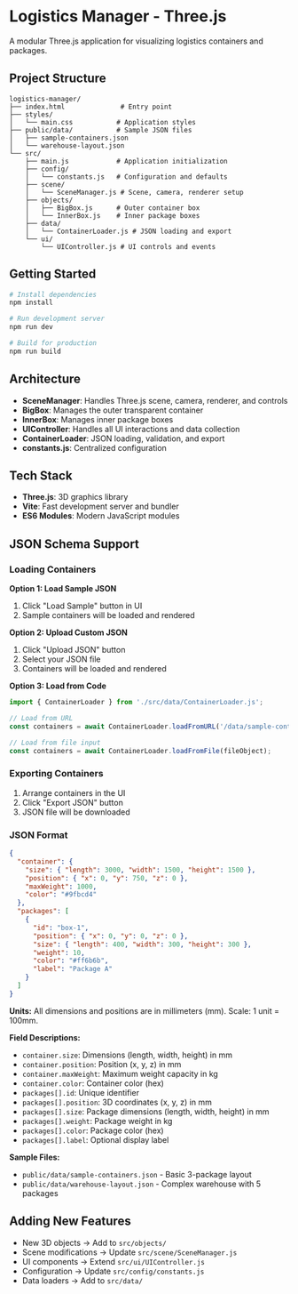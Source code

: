# Logistics Manager - Three.js

A modular Three.js application for visualizing logistics containers and packages.

## Project Structure

```
logistics-manager/
├── index.html              # Entry point
├── styles/
│   └── main.css           # Application styles
├── public/data/           # Sample JSON files
│   ├── sample-containers.json
│   └── warehouse-layout.json
└── src/
    ├── main.js            # Application initialization
    ├── config/
    │   └── constants.js   # Configuration and defaults
    ├── scene/
    │   └── SceneManager.js # Scene, camera, renderer setup
    ├── objects/
    │   ├── BigBox.js      # Outer container box
    │   └── InnerBox.js    # Inner package boxes
    ├── data/
    │   └── ContainerLoader.js # JSON loading and export
    └── ui/
        └── UIController.js # UI controls and events
```

## Getting Started

```bash
# Install dependencies
npm install

# Run development server
npm run dev

# Build for production
npm run build
```

## Architecture

- **SceneManager**: Handles Three.js scene, camera, renderer, and controls
- **BigBox**: Manages the outer transparent container
- **InnerBox**: Manages inner package boxes
- **UIController**: Handles all UI interactions and data collection
- **ContainerLoader**: JSON loading, validation, and export
- **constants.js**: Centralized configuration

## Tech Stack

- **Three.js**: 3D graphics library
- **Vite**: Fast development server and bundler
- **ES6 Modules**: Modern JavaScript modules

## JSON Schema Support

### Loading Containers

**Option 1: Load Sample JSON**
1. Click "Load Sample" button in UI
2. Sample containers will be loaded and rendered

**Option 2: Upload Custom JSON**
1. Click "Upload JSON" button
2. Select your JSON file
3. Containers will be loaded and rendered

**Option 3: Load from Code**
```javascript
import { ContainerLoader } from './src/data/ContainerLoader.js';

// Load from URL
const containers = await ContainerLoader.loadFromURL('/data/sample-containers.json');

// Load from file input
const containers = await ContainerLoader.loadFromFile(fileObject);
```

### Exporting Containers

1. Arrange containers in the UI
2. Click "Export JSON" button
3. JSON file will be downloaded

### JSON Format

```json
{
  "container": {
    "size": { "length": 3000, "width": 1500, "height": 1500 },
    "position": { "x": 0, "y": 750, "z": 0 },
    "maxWeight": 1000,
    "color": "#9fbcd4"
  },
  "packages": [
    {
      "id": "box-1",
      "position": { "x": 0, "y": 0, "z": 0 },
      "size": { "length": 400, "width": 300, "height": 300 },
      "weight": 10,
      "color": "#ff6b6b",
      "label": "Package A"
    }
  ]
}
```

**Units:** All dimensions and positions are in millimeters (mm). Scale: 1 unit = 100mm.

**Field Descriptions:**
- `container.size`: Dimensions (length, width, height) in mm
- `container.position`: Position (x, y, z) in mm
- `container.maxWeight`: Maximum weight capacity in kg
- `container.color`: Container color (hex)
- `packages[].id`: Unique identifier
- `packages[].position`: 3D coordinates (x, y, z) in mm
- `packages[].size`: Package dimensions (length, width, height) in mm
- `packages[].weight`: Package weight in kg
- `packages[].color`: Package color (hex)
- `packages[].label`: Optional display label

**Sample Files:**
- `public/data/sample-containers.json` - Basic 3-package layout
- `public/data/warehouse-layout.json` - Complex warehouse with 5 packages

## Adding New Features

- New 3D objects → Add to `src/objects/`
- Scene modifications → Update `src/scene/SceneManager.js`
- UI components → Extend `src/ui/UIController.js`
- Configuration → Update `src/config/constants.js`
- Data loaders → Add to `src/data/`
